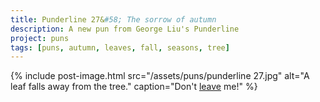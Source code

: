 ```yaml
---
title: Punderline 27&#58; The sorrow of autumn
description: A new pun from George Liu's Punderline
project: puns
tags: [puns, autumn, leaves, fall, seasons, tree]
---
```


{% include post-image.html 
    src="/assets/puns/punderline 27.jpg"
    alt="A leaf falls away from the tree."
    caption="Don't <u>leave</u> me!"
    %}

